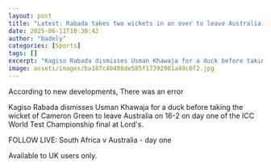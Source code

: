 ```yaml
---
layout: post
title: "Latest: Rabada takes two wickets in an over to leave Australia 16-2"
date: 2025-06-11T10:30:42
author: "badely"
categories: [Sports]
tags: []
excerpt: "Kagiso Rabada dismisses Usman Khawaja for a duck before taking the wicket of Cameron Green to leave Australia on 16-2 on day one of the ICC World Test"
image: assets/images/ba187c40486de585f17392901a49c0f2.jpg
---
```


According to new developments, There was an error

Kagiso Rabada dismisses Usman Khawaja for a duck before taking the wicket of Cameron Green to leave Australia on 16-2 on day one of the ICC World Test Championship final at Lord's.

FOLLOW LIVE: South Africa v Australia - day one

Available to UK users only.

